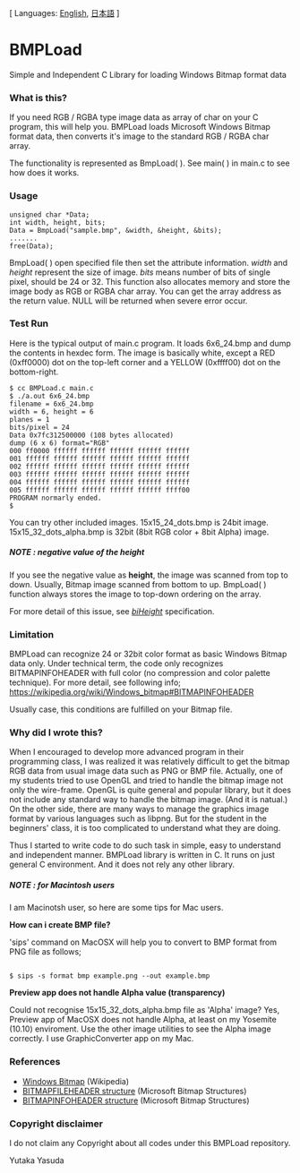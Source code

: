 [ Languages: [English](README.md), [日本語](README-ja.md) ]

# BMPLoad

Simple and Independent C Library for loading Windows Bitmap format data

### What is this?

If you need RGB / RGBA type image data as array of char on your C program, this will help you. BMPLoad loads Microsoft Windows Bitmap format data, then converts it's image to the standard RGB / RGBA char array. 

The functionality is represented as BmpLoad( ). See main( ) in main.c to see how does it works.

### Usage

<pre><code>unsigned char *Data;
int width, height, bits;
Data = BmpLoad("sample.bmp", &width, &height, &bits);
.......
free(Data);
</code></pre>

BmpLoad( ) open specified file then set the attribute information. _width_ and _height_ represent the size of image. _bits_ means number of bits of single pixel, should be 24 or 32.
This function also allocates memory and store the image body as RGB or RGBA char array. You can get the array address as the return value. NULL will be returned when severe error occur. 

### Test Run 

Here is the typical output of main.c program.
It loads 6x6_24.bmp and dump the contents in hexdec form. 
The image is basically white, except a RED (0xff0000) dot on the top-left corner and a YELLOW (0xffff00) dot on the bottom-right.

<pre><code>$ cc BMPLoad.c main.c
$ ./a.out 6x6_24.bmp 
filename = 6x6_24.bmp
width = 6, height = 6
planes = 1
bits/pixel = 24
Data 0x7fc312500000 (108 bytes allocated)
dump (6 x 6) format="RGB"
000 ff0000 ffffff ffffff ffffff ffffff ffffff
001 ffffff ffffff ffffff ffffff ffffff ffffff
002 ffffff ffffff ffffff ffffff ffffff ffffff
003 ffffff ffffff ffffff ffffff ffffff ffffff
004 ffffff ffffff ffffff ffffff ffffff ffffff
005 ffffff ffffff ffffff ffffff ffffff ffff00
PROGRAM normarly ended.
$
</code></pre>

You can try other included images.
15x15_24_dots.bmp is 24bit image.
15x15_32_dots_alpha.bmp is 32bit (8bit RGB color + 8bit Alpha) image.

##### NOTE : negative value of the height

If you see the negative value as **height**, the image was scanned from top to down. Usually, Bitmap image scanned from bottom to up.
BmpLoad( ) function always stores the image to top-down ordering on the array.

For more detail of this issue, see [_biHeight_](https://msdn.microsoft.com/en-us/library/dd183376.aspx) specification.

### Limitation

BMPLoad can recognize 24 or 32bit color format as basic Windows Bitmap data only. Under technical term, the code only recognizes BITMAPINFOHEADER with full color (no compression and color palette technique).
For more detail, see following info;
https://wikipedia.org/wiki/Windows_bitmap#BITMAPINFOHEADER

Usually case, this conditions are fulfilled on your Bitmap file. 

### Why did I wrote this?

When I encouraged to develop more advanced program in their programming class, I was realized it was relatively difficult to get the bitmap RGB data from usual image data such as PNG or BMP file. 
Actually, one of my students tried to use OpenGL and tried to handle the bitmap image not only the wire-frame. OpenGL is quite general and popular library, but it does not include any standard way to handle the bitmap image. (And it is natual.)
On the other side, there are many ways to manage the graphics image format by various languages such as libpng. But for the student in the beginners' class, it is too complicated to understand what they are doing. 

Thus I started to write code to do such task in simple, easy to understand and independent manner. 
BMPLoad library is written in C. It runs on just general C environment. And it does not rely any other library.

##### NOTE : for Macintosh users

I am Macinotsh user, so here are some tips for Mac users.

**How can i create BMP file?**

'sips' command on MacOSX will help you to convert to BMP format from PNG file as follows;

<code>
$ sips -s format bmp example.png --out example.bmp
</code>

**Preview app does not handle Alpha value (transparency)**

Could not recognise 15x15_32_dots_alpha.bmp file as 'Alpha' image? Yes, Preview app of MacOSX does not handle Alpha, at least on my Yosemite (10.10) enviroment.
Use the other image utilities to see the Alpha image correctly.
I use GraphicConverter app on my Mac.

### References

* [Windows Bitmap](https://ja.wikipedia.org/wiki/Windows_bitmap) (Wikipedia)
* [BITMAPFILEHEADER structure](https://msdn.microsoft.com/en-us/library/dd183374.aspx) (Microsoft Bitmap Structures)
* [BITMAPINFOHEADER structure](https://msdn.microsoft.com/en-us/library/dd183376.aspx) (Microsoft Bitmap Structures)

### Copyright disclaimer 

I do not claim any Copyright about all codes under this BMPLoad repository.

Yutaka Yasuda


